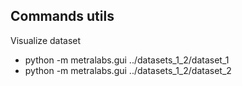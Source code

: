 ## Commands utils 

Visualize dataset 
- python -m metralabs.gui ../datasets_1_2/dataset_1
- python -m metralabs.gui ../datasets_1_2/dataset_2 
